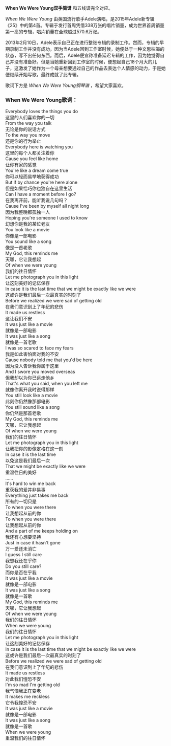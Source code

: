 

**When We Were Young双手简谱** 和五线谱完全对应。

_When We Were Young_
由英国流行歌手Adele演唱，是2015年Adele新专辑《25》中的第4首。专辑于发行首周凭借338万张的唱片销量，成为世界首周销量第一高的专辑，唱片销量在全球超过570.6万张。

2013年2月10日，Adele表示自己正在进行整张专辑的录制工作。然而，专辑的早期录制工作并没有成功，因为当Adele回到工作室时候，她便处于一种文思枯竭的状态，写不出任何东西。而后，Adele便宣称准备延迟专辑的工作，因为她觉得自己并没有准备好。但是当她重新回到工作室的时候，便想起自己18个月大的儿子，这激发了她作为一个母亲想要通过自己的作品去表达个人情感的动力，于是她便继续开始写歌，最终成就了此专辑。

歌词下方是 _When We Were Young钢琴谱_ ，希望大家喜欢。

### When We Were Young歌词：

Everybody loves the things you do  
这里的人们喜欢你的一切  
From the way you talk  
无论是你的说话方式  
To the way you move  
还是你的行为举止  
Everybody here is watching you  
这里的每个人都关注着你  
Cause you feel like home  
让你有家的感觉  
You're like a dream come true  
你可以轻而易举地获得成功  
But if by chance you're here alone  
但是如果恰巧你也独自在这里生活  
Can I have a moment before I go?  
在我离开前，能听我说几句吗？  
Cause I've been by myself all night long  
因为我整晚都孤独一人  
Hoping you're someone I used to know  
幻想你是我的某位老友  
You look like a movie  
你像是一部电影  
You sound like a song  
像是一首老歌  
My God, this reminds me  
天哪，它让我想起  
Of when we were young  
我们的往日情怀  
Let me photograph you in this light  
让这刻美好的记忆保存  
In case it is the last time that we might be exactly like we were  
这或许是我们最后一次最真实的时刻了  
Before we realized we were sad of getting old  
在我们意识到上了年纪的悲伤  
It made us restless  
这让我们不安  
It was just like a movie  
就像是一部电影  
It was just like a song  
就像是一首老歌  
I was so scared to face my fears  
我是如此害怕面对我的不安  
Cause nobody told me that you'd be here  
因为没人告诉我你属于这里  
And I swore you moved overseas  
但我却以为你已远走他乡  
That's what you said, when you left me  
就像你离开我时说得那样  
You still look like a movie  
此刻你仍然像那部电影  
You still sound like a song  
你仍然是那首老歌  
My God, this reminds me  
天哪，它让我想起  
Of when we were young  
我们的往日情怀  
Let me photograph you in this light  
让我把你的影像定格在这一刻  
In case it is the last time  
以免这是我们最后一次  
That we might be exactly like we were  
重温往日的美好  
……  
It's hard to win me back  
重获我的爱并非易事  
Everything just takes me back  
所有的一切只是  
To when you were there  
让我想起从前的你  
To when you were there  
让我想起从前的你  
And a part of me keeps holding on  
我还有心想要坚持  
Just in case it hasn't gone  
万一爱还未消亡  
I guess I still care  
我想我还在乎你  
Do you still care?  
而你是否在乎我  
It was just like a movie  
就像是一部电影  
It was just like a song  
就像是一首歌  
My God, this reminds me  
天哪，它让我想起  
Of when we were young  
我们的往日情怀  
When we were young  
我们的往日情怀  
Let me photograph you in this light  
让这刻美好的记忆保存  
In case it is the last time that we might be exactly like we were  
这或许是我们最后一次最真实的时刻了  
Before we realized we were sad of getting old  
在我们意识到上了年纪的悲伤  
It made us restless  
对此我们惶恐不安  
I'm so mad I'm getting old  
我气恼我正在变老  
It makes me reckless  
它令我惶恐不安  
It was just like a movie  
就像是一部电影  
It was just like a song  
就像是一首歌  
When we were young  
重温我们的往日情怀

